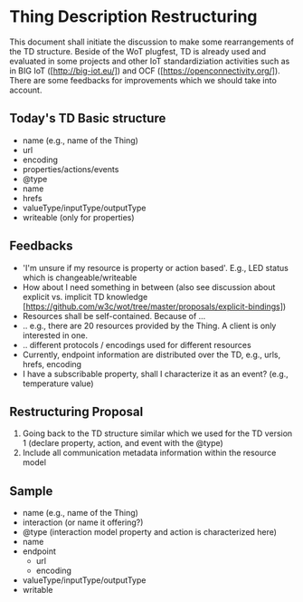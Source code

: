 # Thing Description Restructuring
This document shall initiate the discussion to make some rearrangements of the TD structure. Beside of the WoT plugfest, TD is already used and evaluated in some projects and other IoT standardiziation activities such as in BIG IoT ([http://big-iot.eu/]) and OCF ([https://openconnectivity.org/]). There are some feedbacks for improvements which we should take into account.

## Today's TD Basic structure
* name (e.g., name of the Thing)
* url
* encoding
* properties/actions/events
 * @type
 * name
 * hrefs
 * valueType/inputType/outputType
 * writeable (only for properties)


 ## Feedbacks
* 'I'm unsure if my resource is property or action based'. E.g., LED status which is changeable/writeable
* How about I need something in between (also see discussion about explicit vs. implicit TD knowledge [https://github.com/w3c/wot/tree/master/proposals/explicit-bindings])
* Resources shall be self-contained. Because of …
* .. e.g., there are 20 resources provided by the Thing. A client is only interested in one.
* .. different protocols / encodings used for different resources
* Currently, endpoint information are distributed over the TD, e.g., urls, hrefs, encoding
* I have a subscribable property, shall I characterize it as an event? (e.g., temperature value)

##  Restructuring Proposal
1.	Going back to the TD structure similar which we used for the TD version 1 (declare property, action, and event with the @type)
2.	Include all communication metadata information within the resource model

## Sample
* name (e.g., name of the Thing)
* interaction (or name it offering?)
 * @type (interaction model property and action is characterized here)
 * name
 * endpoint
   * url
    * encoding
* valueType/inputType/outputType
* writable
